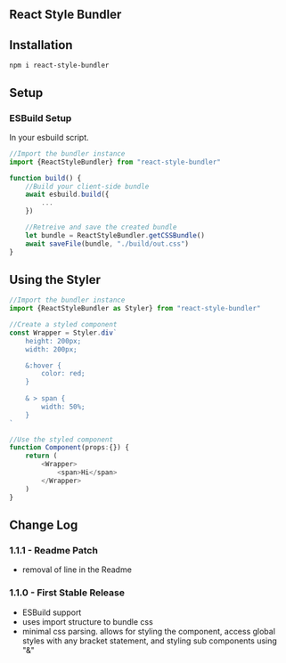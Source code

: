 ## React Style Bundler

## Installation

```
npm i react-style-bundler
```

## Setup

### ESBuild Setup

In your esbuild script.
```typescript
//Import the bundler instance
import {ReactStyleBundler} from "react-style-bundler"

function build() {
    //Build your client-side bundle
    await esbuild.build({
        ...
    })

    //Retreive and save the created bundle
    let bundle = ReactStyleBundler.getCSSBundle()
    await saveFile(bundle, "./build/out.css")
}
```

## Using the Styler
```typescript
//Import the bundler instance
import {ReactStyleBundler as Styler} from "react-style-bundler"

//Create a styled component
const Wrapper = Styler.div`
    height: 200px;
    width: 200px;

    &:hover {
        color: red;
    }
    
    & > span {
        width: 50%;
    }
`

//Use the styled component
function Component(props:{}) {
    return (
        <Wrapper>
            <span>Hi</span>
        </Wrapper>
    )
}
```


## Change Log
### 1.1.1 - Readme Patch
- removal of line in the Readme

### 1.1.0 - First Stable Release
- ESBuild support
- uses import structure to bundle css
- minimal css parsing. allows for styling the component, access global styles with any bracket statement, and styling sub components using "&"